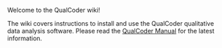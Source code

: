 Welcome to the QualCoder wiki!

The wiki covers instructions to install and use the QualCoder qualitative data analysis software.
Please read the [QualCoder Manual](https://github.com/ccbogel/QualCoder/blob/master/QualCoder_Manual.pdf) for the latest information.
